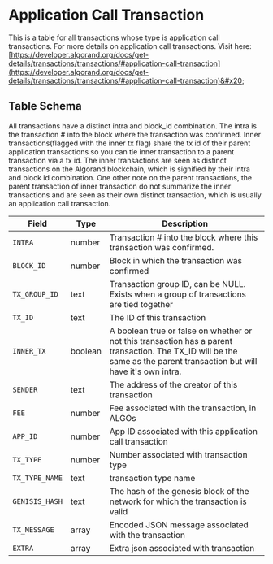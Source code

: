 # Application Call Transaction

This is a table for all transactions whose type is application call transactions. For more details on application call transactions. Visit here: [https://developer.algorand.org/docs/get-details/transactions/transactions/#application-call-transaction](https://developer.algorand.org/docs/get-details/transactions/transactions/#application-call-transaction)&#x20;

## Table Schema

All transactions have a distinct intra and block\_id combination. The intra is the transaction # into the block where the transaction was confirmed. Inner transactions(flagged with the inner tx flag) share the tx id of their parent application transactions so you can tie inner transaction to a parent transaction via a tx id. The inner transactions are seen as distinct transactions on the Algorand blockchain, which is signified by their intra and block id combination. One other note on the parent transactions, the parent transaction of inner transaction do not summarize the inner transactions and are seen as their own distinct transaction, which is usually an application call transaction.&#x20;

| Field          | Type    | Description                                                                                                                                                              |
| -------------- | ------- | ------------------------------------------------------------------------------------------------------------------------------------------------------------------------ |
| `INTRA`        | number  | Transaction # into the block where this transaction was confirmed.                                                                                                       |
| `BLOCK_ID`     | number  | Block in which the transaction was confirmed                                                                                                                             |
| `TX_GROUP_ID`  | text    | Transaction group ID, can be NULL. Exists when a group of transactions are tied together                                                                                 |
| `TX_ID`        | text    | The ID of this transaction                                                                                                                                               |
| `INNER_TX`     | boolean | A boolean true or false on whether or not this transaction has a parent transaction. The TX\_ID will be the same as the parent transaction but will have it's own intra. |
| `SENDER`       | text    | The address of the creator of this transaction                                                                                                                           |
| `FEE`          | number  | Fee associated with the transaction, in ALGOs                                                                                                                            |
| `APP_ID`       | number  | App ID associated with this application call transaction                                                                                                                 |
| `TX_TYPE`      | number  | Number associated with transaction type                                                                                                                                  |
| `TX_TYPE_NAME` | text    | transaction type name                                                                                                                                                    |
| `GENISIS_HASH` | text    | The hash of the genesis block of the network for which the transaction is valid                                                                                          |
| `TX_MESSAGE`   | array   | Encoded JSON message associated with the transaction                                                                                                                     |
| `EXTRA`        | array   | Extra json associated with transaction                                                                                                                                   |

